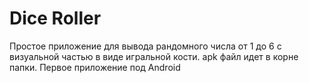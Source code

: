 # Dice Roller 

Простое приложение для вывода рандомного числа от 1 до 6 с визуальной частью в виде игральной кости. apk файл идет в корне папки.
Первое приложение под Android
